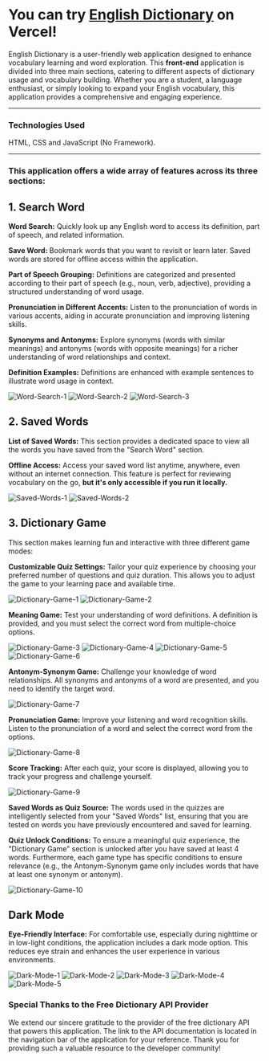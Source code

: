 # You can try [English Dictionary](https://english-dictionary-tawny-seven.vercel.app/) on Vercel!

English Dictionary is a user-friendly web application designed to enhance vocabulary learning and word exploration. This **front-end** application is divided into three main sections, catering to different aspects of dictionary usage and vocabulary building. Whether you are a student, a language enthusiast, or simply looking to expand your English vocabulary, this application provides a comprehensive and engaging experience.

***
### Technologies Used
HTML, CSS and JavaScript (No Framework).
***

### This application offers a wide array of features across its three sections:

## 1. Search Word
**Word Search:** Quickly look up any English word to access its definition, part of speech, and related information.

**Save Word:** Bookmark words that you want to revisit or learn later. Saved words are stored for offline access within the application.

**Part of Speech Grouping:** Definitions are categorized and presented according to their part of speech (e.g., noun, verb, adjective), providing a structured understanding of word usage.

**Pronunciation in Different Accents:** Listen to the pronunciation of words in various accents, aiding in accurate pronunciation and improving listening skills.

**Synonyms and Antonyms:** Explore synonyms (words with similar meanings) and antonyms (words with opposite meanings) for a richer understanding of word relationships and context.

**Definition Examples:** Definitions are enhanced with example sentences to illustrate word usage in context.

![Word-Search-1](https://github.com/user-attachments/assets/dad9bb93-6ea8-45e4-8934-0cbddcb0dd7d)
![Word-Search-2](https://github.com/user-attachments/assets/60d3436c-564b-4cc7-aecd-2e4fb472144a)
![Word-Search-3](https://github.com/user-attachments/assets/600e7f96-5134-4e01-a8e1-84cbc0734ac0)

## 2. Saved Words

**List of Saved Words:** This section provides a dedicated space to view all the words you have saved from the "Search Word" section.

**Offline Access:** Access your saved word list anytime, anywhere, even without an internet connection. This feature is perfect for reviewing vocabulary on the go, **but it's only accessible if you run it locally.**

![Saved-Words-1](https://github.com/user-attachments/assets/59d2c904-0536-43f2-a9ae-4c5929a70049)
![Saved-Words-2](https://github.com/user-attachments/assets/fee031b5-cfcb-4309-a60d-81c801eb65bf)


## 3. Dictionary Game
This section makes learning fun and interactive with three different game modes:

**Customizable Quiz Settings:** Tailor your quiz experience by choosing your preferred number of questions and quiz duration. This allows you to adjust the game to your learning pace and available time.

![Dictionary-Game-1](https://github.com/user-attachments/assets/326d3c1c-797f-4bef-ad0f-dcf7b4fedbf3)
![Dictionary-Game-2](https://github.com/user-attachments/assets/316afb92-be99-48bf-8f97-d54bec8d8b77)

**Meaning Game:** Test your understanding of word definitions. A definition is provided, and you must select the correct word from multiple-choice options.

![Dictionary-Game-3](https://github.com/user-attachments/assets/2c44aa9c-caf9-4c85-8425-ccfa71aa750b)
![Dictionary-Game-4](https://github.com/user-attachments/assets/d844e8c7-9591-4915-bff1-d5bde10c6bc7)
![Dictionary-Game-5](https://github.com/user-attachments/assets/5c181bde-6616-4630-9695-b8176a1a6ce6)
![Dictionary-Game-6](https://github.com/user-attachments/assets/c8578fcd-ca83-4f04-92c5-a2bebb64d494)

**Antonym-Synonym Game:** Challenge your knowledge of word relationships. All synonyms and antonyms of a word are presented, and you need to identify the target word.

![Dictionary-Game-7](https://github.com/user-attachments/assets/809d34a7-d1da-40b9-a0cd-bb03a373c516)

**Pronunciation Game:** Improve your listening and word recognition skills. Listen to the pronunciation of a word and select the correct word from the options.

![Dictionary-Game-8](https://github.com/user-attachments/assets/785f881f-6bcc-4409-a241-fe44ac5ea834)

**Score Tracking:** After each quiz, your score is displayed, allowing you to track your progress and challenge yourself.

![Dictionary-Game-9](https://github.com/user-attachments/assets/6d55bd5e-f7dd-49e9-af4c-a9b84fe2d577)

**Saved Words as Quiz Source:** The words used in the quizzes are intelligently selected from your "Saved Words" list, ensuring that you are tested on words you have previously encountered and saved for learning.

**Quiz Unlock Conditions:** To ensure a meaningful quiz experience, the "Dictionary Game" section is unlocked after you have saved at least 4 words. Furthermore, each game type has specific conditions to ensure relevance (e.g., the Antonym-Synonym game only includes words that have at least one synonym or antonym).

![Dictionary-Game-10](https://github.com/user-attachments/assets/0eb9fb34-900d-4c6c-83f8-45e042c8ae90)

## Dark Mode
**Eye-Friendly Interface:** For comfortable use, especially during nighttime or in low-light conditions, the application includes a dark mode option. This reduces eye strain and enhances the user experience in various environments.

![Dark-Mode-1](https://github.com/user-attachments/assets/7017c49a-e745-4307-8959-ebe20ad9f6a4)
![Dark-Mode-2](https://github.com/user-attachments/assets/cd9a30fe-b476-41be-994c-d73852fc4249)
![Dark-Mode-3](https://github.com/user-attachments/assets/477f7ab4-6a98-44e9-b210-f900ce5d3690)
![Dark-Mode-4](https://github.com/user-attachments/assets/97c7882d-3ba4-4b51-9204-983bb7f5c9aa)
![Dark-Mode-5](https://github.com/user-attachments/assets/1e712aef-9883-44c0-8c56-91e25e0f6635)

### Special Thanks to the Free Dictionary API Provider
We extend our sincere gratitude to the provider of the free dictionary API that powers this application. The link to the API documentation is located in the navigation bar of the application for your reference. Thank you for providing such a valuable resource to the developer community!
